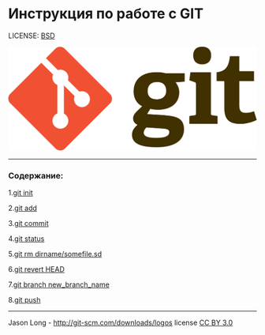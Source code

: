 
# Инструкция по работе с GIT

LICENSE: [BSD](license.md/)

![Git-logo.svg](./assets/Git-logo.svg.png)

---

### Содержание:
1.[git init](init.md)

2.[git add](./add.md)

3.[git commit](comm.md)

4.[git status](status.md)

5.[git rm dirname/somefile.sd](rm.md)

6.[git revert HEAD](revert.md)

7.[git branch new_branch_name](new_branch.md)

8.[git push](push.md)

---


Jason Long - http://git-scm.com/downloads/logos license [CC BY 3.0](https://creativecommons.org/licenses/by/3.0/)

